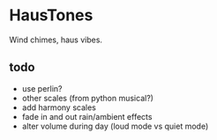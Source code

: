 # HausTones

Wind chimes, haus vibes.


## todo
- use perlin?
- other scales (from python musical?)
- add harmony scales
- fade in and out rain/ambient effects
- alter volume during day (loud mode vs quiet mode)